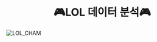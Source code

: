 # <div align=center>:video_game:LOL 데이터 분석:video_game:</div>
![LOL_CHAM](https://github.com/Kimseongchan1224/LOL/assets/79899868/a955ca59-db3a-45e3-a5d9-3502b3dc791e)
